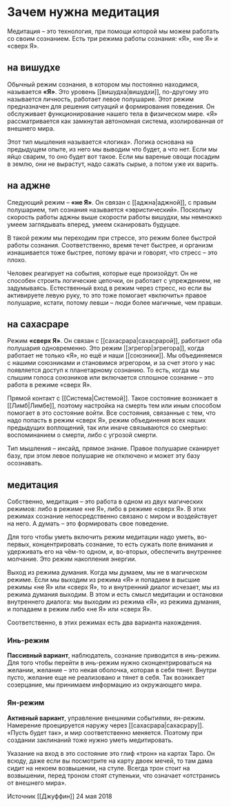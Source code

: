 # Зачем нужна медитация
Медитация – это технология, при помощи которой мы можем работать со своим сознанием. Есть три режима работы сознания: «Я», «не Я» и «сверх Я».

## на вишудхе
Обычный режим сознания, в котором мы постоянно находимся, называется **«Я»**. Это уровень [[вишудха|вишудхи]], по-другому это называется личность, работает левое полушарие. Этот режим предназначен для решения ситуаций и формирования поведения. Он обслуживает функционирование нашего тела в физическом мире. «Я» рассматривается как замкнутая автономная система, изолированная от внешнего мира.

Этот тип мышления называется «логика». Логика основана на предыдущем опыте, из него мы выводим что будет, а что нет. Если мы яйцо сварим, то оно будет вот такое. Если мы вареные овощи посадим в землю, они не вырастут, надо сажать сырые, а потом уже их варить.

## на аджне
Следующий режим – **«не Я»**. Он связан с [[аджна|аджной]], с правым полушарием, тип сознания называется «эвристический». Поскольку скорость работы аджны выше скорости работы вишудхи, мы немножко умеем заглядывать вперед, умеем сканировать будущее.

В такой режим мы переходим при стрессе, это режим более быстрой работы сознания. Соответственно, время течет быстрее, и организм изнашивается тоже быстрее, потому врачи и говорят, что стресс – это плохо.

Человек реагирует на события, которые еще произойдут. Он не способен строить логические цепочки, он работает с упреждением, не задумываясь. Естественный вход в режим через стресс, но если вы активируете левую руку, то это тоже помогает «включить» правое полушарие, кстати, потому левши – люди более магичные, чем правши.

## на сахасраре
Режим **«сверх Я»**. Он связан с [[сахасрара|сахасрарой]], работают оба полушария одновременно. Это режим [[эгрегор|эгрегора]], когда работает не только «Я», но ещё и наши [[союзники]]. Мы объединяемся с нашими союзниками и становимся эгрегором, и за счет этого у нас появляется доступ к планетарному сознанию. То есть, когда мы слышим голоса союзников или включается сплошное сознание – это работа в режиме «сверх Я».

Прямой контакт с [[Система|Системой]]. Такое состояние возникает в [[Лимб|Лимбе]], поэтому настройка на смерть тем или иным способом помогает в это состояние войти. Все состояния, связанные с тем, что надо попасть в режим «сверх Я», режим объединения всех наших предыдущих воплощений, так или иначе связываются со смертью: воспоминанием о смерти, либо с угрозой смерти.

Тип мышления – инсайд, прямое знание. Правое полушарие сканирует базу, при этом левое полушарие не отключено и может эту базу осознавать.

## медитация
Собственно, медитация – это работа в одном из двух магических режимов: либо в режиме «не Я», либо в режиме «сверх Я». В этих режимах сознание непосредственно связано с миром и воздействует на него. А думать – это формировать свое поведение.

Для того чтобы уметь включить режим медитации надо уметь, во-первых, концентрировать сознание, то есть сужать поле внимания и удерживать его на чём-то одном, и, во-вторых, обеспечить внутреннее молчание. Это режим накопления энергии.

Выход из режима думания. Когда мы думаем, мы не в магическом режиме. Если мы выходим из режима «Я» и попадаем в высшие режимы «не Я» или «сверх Я», то и внутренний диалог исчезает, мы из режима думания выходим. В этом и есть смысл медитации и остановки внутреннего диалога: мы выходим из режима «Я», из режима думания, и попадаем в режим либо «не Я» или «сверх Я».

Соответственно, в этих режимах есть два варианта нахождения.

### Инь-режим
**Пассивный вариант**, наблюдатель, сознание приводится в инь-режим. Для того чтобы перейти в инь-режим нужно сконцентрироваться на желании, желание – это некая оболочка, которая в себя тянет. Внутри пусто, желание еще не реализовано и тянет в себя. Так возникает созерцание, мы принимаем информацию из окружающего мира.

### Ян-режим
**Активный вариант**, управление внешними событиями, ян-режим. Намерение проецируется наружу через [[сахасрара|сахасрару]]. «Пусть будет так», и мир соответственно меняется. Поэтому при создании заклинаний тоже нужно уметь медитировать.

Указание на вход в это состояние это глиф «трон» на картах Таро. Он всюду, даже если вы посмотрите на карту двоек мечей, то там дама сидит на некоем возвышении, на стуле. Всегда трон стоит на возвышении, перед троном стоят ступеньки, что означает «отстранись от внешнего мира».

Источник [[Джуффин]] 24 мая 2018
